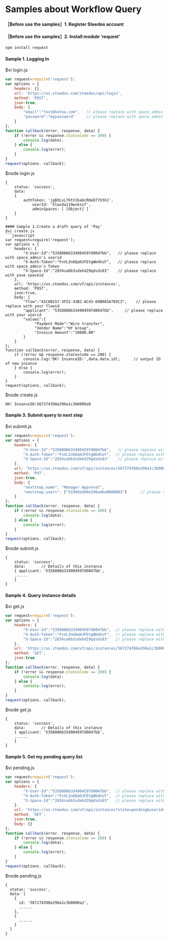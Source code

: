 # Samples about Workflow Query

#### ［Before use the samples］1. Register Steedos account

#### ［Before use the samples］2. Install module 'request'
```
npm install request
```

#### Sample 1. Logging In
$vi login.js
```javascript
var request=require('request'); 
var options = { 
	headers: {}, 
	url: 'https://us.steedos.com/steedos/api/login', 
	method: 'POST', 
	json:true, 
	body: {	
		"email":"test@hotoa.com",	// please replace with space_admin's email 
		"password":"mypassword"		// please replace with space_admin's password 
	} 
}; 
function callback(error, response, data) { 
	if (!error && response.statusCode == 200) { 
		console.log(date); 
	} else {
		console.log(error); 
	}
} 
request(options, callback);
```
$node login.js
```
{ 
	status: 'success',
	data: 
	{ 
   		authToken: 'jgBXLvL76tVJbabcROeD77X3XJ',
     		userId: '5lwsda119wskssf',
     		adminSpaces: [ [Object] ] 
	} 
}

#### Sample 2.Create a draft query of 'Pay'
$vi create.js
```javascript
var request=require('request'); 
var options = { 
	headers: {
		"X-User-Id":"5358806b334904597d0047bb",   // please replace with space_admin's userid
		"X-Auth-Token":"FvVLIn6QaHJFEtgWb4hzF",   // please replace with space_admin's Token
		"X-Space-Id":"2834sa6b3sdahd29qdsds83"    // please replace with youe spaceid
	}, 
	url: 'https://us.steedos.com/uf/api/instances', 
	method: 'POST', 
	json:true, 
	body: {
		"flow":"41C6B157-3F52-43B2-AC43-60B065A703C3",    // please replace with your flowid
		"applicant": "5358806b334904597d0047bb",     // please replace with your userid 
		"values":{
		     "Payment Mode":"Wire transfer",
		     "Vendor Name":"HY Group",
		     "Invoice Amount":"10000.00"
		}
	}
}; 
function callback(error, response, data) { 
	if (!error && response.statusCode == 200) { 
		console.log('OK! InsanceID:',data.data.id);      // output ID of new insance
	} else {
		console.log(error); 
	}
} 
request(options, callback);
```
$node create.js
```
OK! InsanceID:567274398e296a1c3b0000a9
```

#### Sample 3. Submit query to next step
$vi submit.js
```javascript
var request=require('request'); 
var options = { 
	headers: {
		"X-User-Id":"5358806b334904597d0047bb",	  // please replace with space_admin's userid
		"X-Auth-Token":"FvVLIn6QaHJFEtgWb4hzF",  // please replace with space_admin's Token
		"X-Space-Id":"2834sa6b3sdahd29qdsds83"    // please replace with your spaceid
	}, 
	url: 'https://us.steedos.com/uf/api/instances/567274398e296a1c3b0000a1', // please replace with your InsanceID
	method: 'PUT', 
	json:true, 
	body: {
		"nextstep_name": "Manager Approval",		
		"nextstep_users": ["5199da568e296a4ba0000003"]		// please replace with userid of next step
	}
}; 
function callback(error, response, data) { 
	if (!error && response.statusCode == 200) { 
		console.log(data); 
	} else {
		console.log(error); 
	}
} 
request(options, callback);
```
$node submit.js
```
{ 
	status: 'success',
	data:		// Details of this instance
	{ applicant: '5358806b334904597d0047bb',	
	......
	}
}
```

#### Sample 4. Query instance details
$vi get.js
```javascript
var request=require('request'); 
var options = { 
	headers: {
		"X-User-Id":"5358806b334904597d0047bb",  // please replace with space_admin's userid
		"X-Auth-Token":"FvVLIn6QaHJFEtgWb4hzF",  // please replace with space_admin's Token
		"X-Space-Id":"2834sa6b3sdahd29qdsds83"   // please replace with your spaceid
	}, 
	url: 'https://us.steedos.com/uf/api/instances/567274398e296a1c3b0000a1', // please replace with your InsanceID
	method: 'GET', 
	json:true	
}; 
function callback(error, response, data) { 
	if (!error && response.statusCode == 200) { 
		console.log(data); 
	} else {
		console.log(error); 
	}
} 
request(options, callback);
```
$node get.js
```
{ 
	status: 'success',
	data: 		// Details of this instance
	{ applicant: '5358806b334904597d0047bb',
	......
	}
}
```

#### Sample 5. Get my pending query list
$vi pending.js
```javascript
var request=require('request'); 
var options = { 
	headers: {
		"X-User-Id":"5358806b334904597d0047bb",  // please replace with space_admin's userid
		"X-Auth-Token":"FvVLIn6QaHJFEtgWb4hzF",  // please replace with space_admin's Token
		"X-Space-Id":"2834sa6b3sdahd29qdsds83"   // please replace with your spaceid
	}, 
	url: 'https://us.steedos.com/uf/api/instances?state=pending&userid=sjdhfksfsadfs3ds', 
	method: 'GET', 
	json:true, 
	body: {} 
}; 
function callback(error, response, data) { 
	if (!error && response.statusCode == 200) { 
		console.log(data); 
	} else {
		console.log(error); 
	}
} 
request(options, callback);
```
$node pending.js
```
{
  status: 'success',
  data: [
    {
      id: '567274398e296a1c3b0000a1', 
      ......      
    },
    {
      ......     
    }
  ]
}
```
